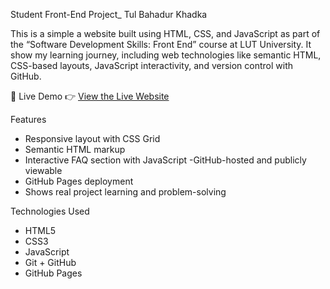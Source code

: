  Student Front-End Project_ Tul Bahadur Khadka

This is a simple a website built using HTML, CSS, and JavaScript as part of the “Software Development Skills: Front End” course at LUT University.
It show my learning journey, including web technologies like semantic HTML, CSS-based layouts, JavaScript interactivity, and version control with GitHub.

 🔗 Live Demo
👉 [View the Live Website](https://tulkhadka222.github.io/https-Tulkhadka222.github.io-student-project-/)
  
  Features
- Responsive layout with CSS Grid 
- Semantic HTML markup
- Interactive FAQ section with JavaScript
-GitHub-hosted and publicly viewable
- GitHub Pages deployment
- Shows real project learning and problem-solving

 Technologies Used
- HTML5
- CSS3
- JavaScript
- Git + GitHub
- GitHub Pages



